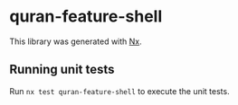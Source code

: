 # quran-feature-shell

This library was generated with [Nx](https://nx.dev).

## Running unit tests

Run `nx test quran-feature-shell` to execute the unit tests.

